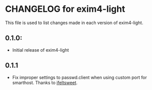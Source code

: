 # CHANGELOG for exim4-light

This file is used to list changes made in each version of exim4-light.

## 0.1.0:

* Initial release of exim4-light

## 0.1.1

* Fix improper settings to passwd.client when using custom port for smarthost. Thanks to [ifeltsweet](https://github.com/ifeltsweet).
